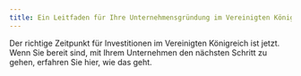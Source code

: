 ```yaml
---
title: Ein Leitfaden für Ihre Unternehmensgründung im Vereinigten Königreich
---
```


Der richtige Zeitpunkt für Investitionen im Vereinigten Königreich ist jetzt. Wenn Sie bereit sind, mit Ihrem Unternehmen den nächsten Schritt zu gehen, erfahren Sie hier, wie das geht.
